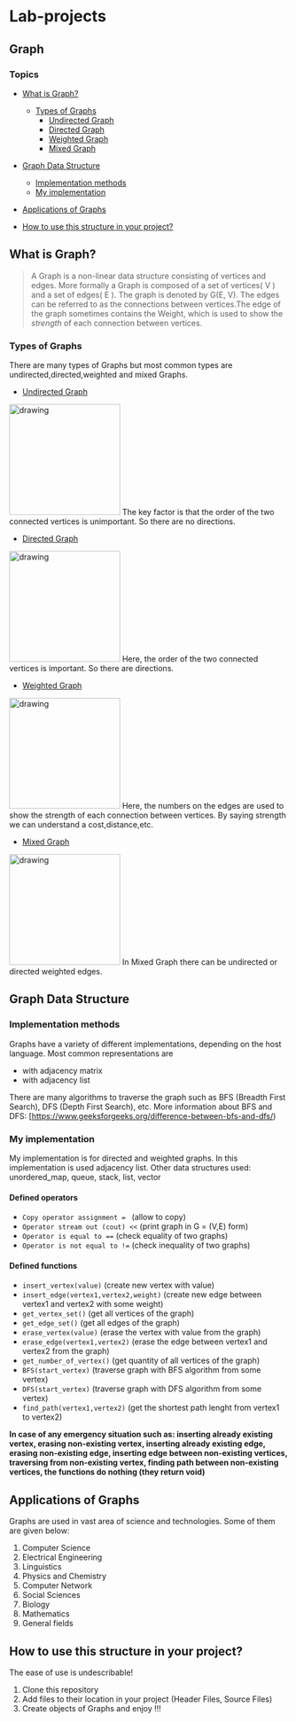 # Lab-projects

## Graph 

### Topics

- [What is Graph?](#Whatisgraph?)
  - [Types of Graphs](#TypesofGraphs)
    - [Undirected Graph](#UndirectedGraph)
    - [Directed Graph](#DirectedGraph)
    - [Weighted Graph](#WeightedGraph)
    - [Mixed Graph](#MixedGraph)
    
- [Graph Data Structure](#GraphDataStructure)
   - [Implementation methods](#implmethods)
   - [My implementation](#myimpl)
- [Applications of Graphs](#Applicationsofgraphs)

- [How to use this structure in your project?](#howtouse)

## What is Graph?
> A Graph is a non-linear data structure consisting of vertices and edges. More formally a Graph is composed of a set of vertices( V ) and a set of edges( E ). The graph is denoted by G(E, V). The edges can be referred to as the connections between vertices.The edge of the graph sometimes contains the Weight, which is used to show the _strength_ of each connection between vertices.

### Types of Graphs
There are many types of Graphs but most common types are undirected,directed,weighted and mixed Graphs.

- [Undirected Graph](#UndirectedGraph)

<img src="https://user-images.githubusercontent.com/114210044/195458998-3779a49d-0ef8-4b6a-a4cf-0fcab6604b5d.png" alt="drawing" width="200"/>
The key factor is that the order of the two connected vertices is unimportant. So there are no directions.


- [Directed Graph](#DirectedGraph)
<img src="https://upload.wikimedia.org/wikipedia/commons/5/51/Directed_graph.svg" alt="drawing" width="200"/>
Here, the order of the two connected vertices is important. So there are directions.

- [Weighted Graph](#WeightedGraph)
<img src="https://i.stack.imgur.com/Mu6VZ.png" alt="drawing" width="200"/>
Here, the numbers on the edges are used to show the strength of each connection between vertices. By saying strength we can understand a cost,distance,etc.

- [Mixed Graph](#MixedGraph)
<img src="https://codepumpkin.com/wp-content/uploads/2017/03/graph.jpg" alt="drawing" width="200"/>
In Mixed Graph there can be undirected or directed weighted edges.

## Graph Data Structure

### Implementation methods
Graphs have a variety of different implementations, depending on the host language.
Most common representations are 
- with adjacency matrix
- with adjacency list

There are many algorithms to traverse the graph such as BFS (Breadth First Search), DFS (Depth First Search), etc.
More information about BFS and DFS: [https://www.geeksforgeeks.org/difference-between-bfs-and-dfs/)

### My implementation
My implementation is for directed and weighted graphs.
In this implementation is used adjacency list.
Other data structures used: unordered_map, queue, stack, list, vector

#### Defined operators

- `Copy operator assignment = `    (allow to copy)
- `Operator stream out (cout) <<`  (print graph in G = (V,E) form)
- `Operator is equal to ==`        (check equality of two graphs)
- `Operator is not equal to !=`    (check inequality of two graphs)

#### Defined functions
- `insert_vertex(value)`                 (create new vertex with value)
- `insert_edge(vertex1,vertex2,weight)`  (create new edge between vertex1 and vertex2 with some weight)
- `get_vertex_set()`                     (get all vertices of the graph)
- `get_edge_set()`                       (get all edges of the graph)
- `erase_vertex(value)`                  (erase the vertex with value from the graph)
- `erase_edge(vertex1,vertex2)`          (erase the edge between vertex1 and vertex2 from the graph)
- `get_number_of_vertex()`               (get quantity of all vertices of the graph)
- `BFS(start_vertex)`                    (traverse graph with BFS algorithm from some vertex)
- `DFS(start_vertex)`                    (traverse graph with DFS algorithm from some vertex)
- `find_path(vertex1,vertex2)`           (get the shortest path lenght from vertex1 to vertex2)

**In case of any emergency situation such as:
inserting already existing vertex,
erasing non-existing vertex,
inserting already existing edge,
erasing non-existing edge,
inserting edge between non-existing vertices,
traversing from non-existing vertex,
finding path between non-existing vertices,
the functions do nothing (they return void)**

## Applications of Graphs

Graphs are used in vast area of science and technologies. Some of them are given below:
1. Computer Science
2. Electrical Engineering
3. Linguistics
4. Physics and Chemistry
5. Computer Network
6. Social Sciences
7. Biology
8. Mathematics
9. General fields

## How to use this structure in your project?
The ease of use is undescribable!
1. Clone this repository
2. Add files to their location in your project (Header Files, Source Files)
3. Create objects of Graphs and enjoy !!!
